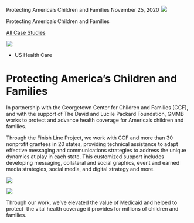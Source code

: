 



Protecting America’s Children and Families
November 25, 2020
![](data:image/gif;base64,R0lGODlhAQABAAAAACH5BAEKAAEALAAAAAABAAEAAAICTAEAOw==)![](https://www.gmmb.com/wp-content/uploads/2020/11/FinishLine_P-1.jpg)



Protecting America’s Children and Families






[All Case Studies](/case-studies/)













![](data:image/gif;base64,R0lGODlhAQABAAAAACH5BAEKAAEALAAAAAABAAEAAAICTAEAOw==)![](https://www.gmmb.com/wp-content/uploads/2020/11/FinishLine_P-1-468x534.jpg) 










* US Health Care













Protecting America’s Children and Families
==========================================

 


















In partnership with the Georgetown Center for Children and Families (CCF), and with the support of The David and Lucile Packard Foundation, GMMB works to protect and advance health coverage for America’s children and families.  

 

















Through the Finish Line Project, we work with CCF and more than 30 nonprofit grantees in 20 states, providing technical assistance to adapt effective messaging and communications strategies to address the unique dynamics at play in each state. This customized support includes developing messaging, collateral and social graphics, event and earned media strategies, social media, and digital strategy and more.

 











![](data:image/gif;base64,R0lGODlhAQABAAAAACH5BAEKAAEALAAAAAABAAEAAAICTAEAOw==)![](https://www.gmmb.com/wp-content/uploads/2020/11/FinishLine_1920x1080_1-1024x576.jpg) 

















![](data:image/gif;base64,R0lGODlhAQABAAAAACH5BAEKAAEALAAAAAABAAEAAAICTAEAOw==)![](https://www.gmmb.com/wp-content/uploads/2020/11/FinishLine_1920x1080_2-1024x576.jpg) 











Through our work, we’ve elevated the value of Medicaid and helped to protect  the vital health coverage it provides for millions of children and families.  

 


















